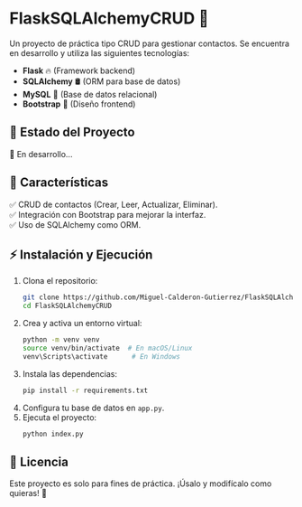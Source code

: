 # FlaskSQLAlchemyCRUD 🚀

Un proyecto de práctica tipo CRUD para gestionar contactos. Se encuentra en desarrollo y utiliza las siguientes tecnologías:

- **Flask** 🔥 (Framework backend)
- **SQLAlchemy** 🛢️ (ORM para base de datos)
- **MySQL** 🐬 (Base de datos relacional)
- **Bootstrap** 🎨 (Diseño frontend)

## 🚧 Estado del Proyecto
🔨 En desarrollo...

## 📌 Características
✅ CRUD de contactos (Crear, Leer, Actualizar, Eliminar).  
✅ Integración con Bootstrap para mejorar la interfaz.  
✅ Uso de SQLAlchemy como ORM.  

## ⚡ Instalación y Ejecución
1. Clona el repositorio:
   ```sh
   git clone https://github.com/Miguel-Calderon-Gutierrez/FlaskSQLAlchemyCRUD.git
   cd FlaskSQLAlchemyCRUD
   ```
2. Crea y activa un entorno virtual:
   ```sh
   python -m venv venv
   source venv/bin/activate  # En macOS/Linux
   venv\Scripts\activate      # En Windows
   ```
3. Instala las dependencias:
   ```sh
   pip install -r requirements.txt
   ```
4. Configura tu base de datos en `app.py`.
5. Ejecuta el proyecto:
   ```sh
   python index.py
   ```

## 📜 Licencia
Este proyecto es solo para fines de práctica. ¡Úsalo y modifícalo como quieras! 🚀

